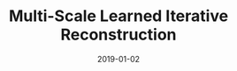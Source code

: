 ---
title: "Multi-Scale Learned Iterative Reconstruction"
collection: preprints
authors: 'S. Arridge and A. Hauptmann'
date: 2019-01-02
paperurl: 'http://asHauptmann.github.io/files/2019_Arridge_preprint.pdf'
paperlink: 'https://arxiv.org/abs/1811.12084'
---